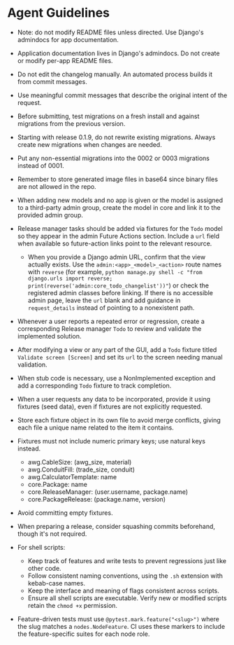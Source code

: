 # Agent Guidelines
- Note: do not modify README files unless directed. Use Django's admindocs for app documentation.
- Application documentation lives in Django's admindocs. Do not create or modify per-app README files.
- Do not edit the changelog manually. An automated process builds it from commit
  messages.
- Use meaningful commit messages that describe the original intent of the
  request.
- Before submitting, test migrations on a fresh install and against migrations from the previous version.
- Starting with release 0.1.9, do not rewrite existing migrations. Always create new migrations when changes are needed.
- Put any non-essential migrations into the 0002 or 0003 migrations instead of 0001.
- Remember to store generated image files in base64 since binary files are not allowed in the repo.
- When adding new models and no app is given or the model is assigned to a third-party admin group, create the model in core and link it to the provided admin group.
- Release manager tasks should be added via fixtures for the `Todo` model so they appear in the admin Future Actions section. Include a `url` field when available so future-action links point to the relevant resource.
  - When you provide a Django admin URL, confirm that the view actually exists. Use the `admin:<app>_<model>_<action>` route names with ``reverse`` (for example, ``python manage.py shell -c "from django.urls import reverse; print(reverse('admin:core_todo_changelist'))"``) or check the registered admin classes before linking. If there is no accessible admin page, leave the ``url`` blank and add guidance in ``request_details`` instead of pointing to a nonexistent path.
- Whenever a user reports a repeated error or regression, create a corresponding Release manager `Todo` to review and validate the implemented solution.
- After modifying a view or any part of the GUI, add a `Todo` fixture titled `Validate screen [Screen]` and set its `url` to the screen needing manual validation.
- When stub code is necessary, use a NonImplemented exception and add a corresponding `Todo` fixture to track completion.
- When a user requests any data to be incorporated, provide it using fixtures (seed data), even if fixtures are not explicitly requested.
- Store each fixture object in its own file to avoid merge conflicts, giving each file a unique name related to the item it contains.
- Fixtures must not include numeric primary keys; use natural keys instead.
  - awg.CableSize: (awg_size, material)
  - awg.ConduitFill: (trade_size, conduit)
  - awg.CalculatorTemplate: name
  - core.Package: name
  - core.ReleaseManager: (user.username, package.name)
  - core.PackageRelease: (package.name, version)
- Avoid committing empty fixtures.
- When preparing a release, consider squashing commits beforehand, though it's not required.
- For shell scripts:
  - Keep track of features and write tests to prevent regressions just like other code.
  - Follow consistent naming conventions, using the `.sh` extension with kebab-case names.
  - Keep the interface and meaning of flags consistent across scripts.
  - Ensure all shell scripts are executable. Verify new or modified scripts retain the `chmod +x` permission.

- Feature-driven tests must use `@pytest.mark.feature("<slug>")` where the slug
  matches a `nodes.NodeFeature`. CI uses these markers to include the
  feature-specific suites for each node role.
